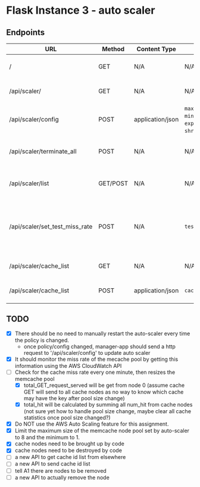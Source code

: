 # Flask Instance 3 - auto scaler

## Endpoints

URL                      |  Method  | Content Type        | Body                                               | Note
-------------------------|----------|---------------------|----------------------------------------------------|-----------------------------
/                        | GET      | N/A                 | N/A                                                | for testing only: home page
/api/scaler/             | GET      | N/A                 | N/A                                                | for testing only: home page
/api/scaler/config       | POST     | application/json    | `max_miss_rate_threshold`, `min_miss_rate_threshold`, `expand_ratio`, `shrink_ratio`, `auto_mode` | set the auto scaler config
/api/scaler/terminate_all| POST     | N/A                 | N/A                                                | for testing only: terminate all nodes
/api/scaler/list         | GET/POST | N/A                 | N/A                                                | for testing only: a page listing all ec2 instancces
/api/scaler/set_test_miss_rate | POST | N/A               | `test_miss_rate`                                   | for testing only: send a test_miss_rate and then force a pool size adjustment
/api/scaler/cache_list   | GET      | N/A                 | N/A                                                | to get the current list of nodes' ids
/api/scaler/cache_list   | POST     | application/json    | `cache_pool_ids`                                   | to change the current list of nodes' ids
                             

## TODO
- [x] There should be no need to manually restart the auto-scaler every time the policy is changed.
	- once policy/config changed, manager-app should send a http request to '/api/scaler/config' to update auto scaler
- [x] It should monitor the miss rate of the mecache pool by getting this information using the AWS CloudWatch API
- [ ] Check for the cache miss rate every one minute, then resizes the memcache pool
	- [x] total_GET_request_served will be get from node 0 (assume cache GET will send to all cache nodes as no way to know which cache may have the key after pool size change)
	- [x] total_hit will be calculated by summing all num_hit from cache nodes (not sure yet how to handle pool size change, maybe clear all cache statistics once pool size changed?)
- [x] Do NOT use the AWS Auto Scaling feature for this assignment.
- [x] Limit the maximum size of the memcache node pool set by auto-scaler to 8 and the minimum to 1. 
- [x] cache nodes need to be brought up by code
- [x] cache nodes need to be destroyed by code
- [ ] a new API to get cache id list from elsewhere
- [ ] a new API to send cache id list
- [ ] tell A1 there are nodes to be removed
- [ ] a new API to actually remove the node
